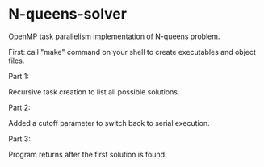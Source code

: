 # N-queens-solver
OpenMP task parallelism implementation of N-queens problem.

First: call "make" command on your shell to create executables and object files.

Part 1:

Recursive task creation to list all possible solutions.

Part 2:

Added a cutoff parameter to switch back to serial execution.

Part 3:

Program returns after the first solution is found.

